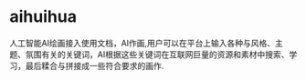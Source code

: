 # aihuihua
人工智能AI绘画接入使用文档，AI作画,用户可以在平台上输入各种与风格、主题、氛围有关的关键词，AI根据这些关键词在互联网巨量的资源和素材中搜索、学习，最后糅合与拼接成一些符合要求的画作.
